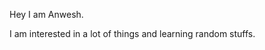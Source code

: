 Hey I am Anwesh.

I am interested in a lot of things and learning random stuffs.
<!---
anwrat/anwrat is a ✨ special ✨ repository because its `README.md` (this file) appears on your GitHub profile.
You can click the Preview link to take a look at your changes.
--->
